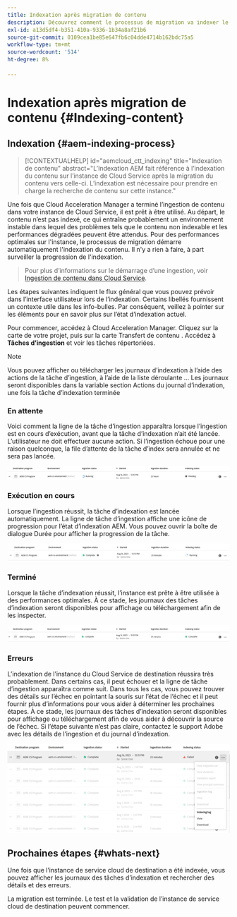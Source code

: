 ```yaml
---
title: Indexation après migration de contenu
description: Découvrez comment le processus de migration va indexer le contenu ingéré sur l’instance du Cloud Service de destination.
exl-id: a13d5df4-b351-410a-9336-1b34a8af21b6
source-git-commit: 0109cea1be85e647fb6c04dde4714b162bdc75a5
workflow-type: tm+mt
source-wordcount: '514'
ht-degree: 8%

---
```


# Indexation après migration de contenu {#Indexing-content}

## Indexation {#aem-indexing-process}

>[!CONTEXTUALHELP]
>id="aemcloud_ctt_indexing"
>title="Indexation de contenu"
>abstract="L’Indexation AEM fait référence à l’indexation du contenu sur l’instance de Cloud Service après la migration du contenu vers celle-ci. L’indexation est nécessaire pour prendre en charge la recherche de contenu sur cette instance."

Une fois que Cloud Acceleration Manager a terminé l’ingestion de contenu dans votre instance de Cloud Service, il est prêt à être utilisé. Au départ, le contenu n’est pas indexé, ce qui entraîne probablement un environnement instable dans lequel des problèmes tels que le contenu non indexable et les performances dégradées peuvent être attendus.
Pour des performances optimales sur l&#39;instance, le processus de migration démarre automatiquement l&#39;indexation du contenu. Il n&#39;y a rien à faire, à part surveiller la progression de l&#39;indexation.

> Pour plus d’informations sur le démarrage d’une ingestion, voir [Ingestion de contenu dans Cloud Service](/help/journey-migration/content-transfer-tool/using-content-transfer-tool/ingesting-content.md).

Les étapes suivantes indiquent le flux général que vous pouvez prévoir dans l’interface utilisateur lors de l’indexation. Certains libellés fournissent un contexte utile dans les info-bulles. Par conséquent, veillez à pointer sur les éléments pour en savoir plus sur l’état d’indexation actuel.

Pour commencer, accédez à Cloud Acceleration Manager. Cliquez sur la carte de votre projet, puis sur la carte Transfert de contenu . Accédez à **Tâches d’ingestion**
et voir les tâches répertoriées.

>[!NOTE]
>Vous pouvez afficher ou télécharger les journaux d’indexation à l’aide des actions de la tâche d’ingestion, à l’aide de la liste déroulante ... Les journaux seront disponibles dans la variable
> section Actions du journal d’indexation, une fois la tâche d’indexation terminée

### En attente

Voici comment la ligne de la tâche d’ingestion apparaîtra lorsque l’ingestion est en cours d’exécution, avant que la tâche d’indexation n’ait été lancée. L’utilisateur ne doit effectuer aucune action. Si l’ingestion échoue pour une raison quelconque, la file d’attente de la tâche d’index sera annulée et ne sera pas lancée.

![image](/help/journey-migration/content-transfer-tool/assets-indexing/pending.png)

### Exécution en cours

Lorsque l’ingestion réussit, la tâche d’indexation est lancée automatiquement. La ligne de tâche d’ingestion affiche une icône de progression pour l’état d’indexation AEM. Vous pouvez ouvrir la boîte de dialogue Durée pour afficher la progression de la tâche.

![image](/help/journey-migration/content-transfer-tool/assets-indexing/running.png)

### Terminé

Lorsque la tâche d’indexation réussit, l’instance est prête à être utilisée à des performances optimales. À ce stade, les journaux des tâches d’indexation seront disponibles pour affichage ou téléchargement afin de les inspecter.

![image](/help/journey-migration/content-transfer-tool/assets-indexing/complete.png)

### Erreurs

L’indexation de l’instance du Cloud Service de destination réussira très probablement. Dans certains cas, il peut échouer et la ligne de tâche d’ingestion apparaîtra comme suit. Dans tous les cas, vous pouvez trouver des détails sur l’échec en pointant la souris sur l’état de l’échec et il peut fournir plus d’informations pour vous aider à déterminer les prochaines étapes. À ce stade, les journaux des tâches d’indexation seront disponibles pour affichage ou téléchargement afin de vous aider à découvrir la source de l’échec. Si l’étape suivante n’est pas claire, contactez le support Adobe avec les détails de l’ingestion et du journal d’indexation.

![image](/help/journey-migration/content-transfer-tool/assets-indexing/failed.png)

## Prochaines étapes {#whats-next}

Une fois que l’instance de service cloud de destination a été indexée, vous pouvez afficher les journaux des tâches d’indexation et rechercher des détails et des erreurs.

La migration est terminée. Le test et la validation de l’instance de service cloud de destination peuvent commencer.
